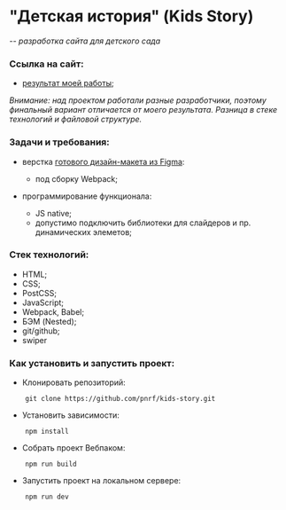 # "Детская история" (Kids Story)

*-- разработка сайта для детского сада*

### Ссылка на сайт:

- [результат моей работы](https://pnrf.github.io/kids-story/);

*Внимание: над проектом работали разные разработчики, поэтому финальный вариант отличается от моего результата. Разница в стеке технологий и файловой структуре.*

### Задачи и требования:

- верстка [готового дизайн-макета из Figma](https://www.figma.com/file/mMMRODuJ4yWrogtvo8JsQy/Kids-story?node-id=0%3A1):
  - под сборку Webpack;

- программирование функционала:
  - JS native;
  - допустимо подключить библиотеки для слайдеров и пр. динамических элеметов;

### Стек технологий:

* HTML;
* CSS;
* PostCSS;
* JavaScript;
* Webpack, Babel;
* БЭМ (Nested);
* git/github;
* swiper

### Как установить и запустить проект:

* Клонировать репозиторий:

```console
    git clone https://github.com/pnrf/kids-story.git
```

* Установить зависимости:

```console
    npm install
```

* Собрать проект Вебпаком:

```console
    npm run build
```

* Запустить проект на локальном сервере:

```console
    npm run dev
```
